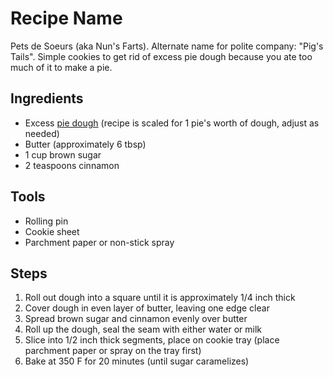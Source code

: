 Recipe Name
======
Pets de Soeurs (aka Nun's Farts). Alternate name for polite company: "Pig's Tails".  Simple cookies to get rid of excess pie dough because you ate too much of it to make a pie.

## Ingredients
* Excess [pie dough](./pie-dough.md) (recipe is scaled for 1 pie's worth of dough, adjust as needed)
* Butter (approximately 6 tbsp)
* 1 cup brown sugar
* 2 teaspoons cinnamon

## Tools
* Rolling pin
* Cookie sheet
* Parchment paper or non-stick spray

## Steps
1. Roll out dough into a square until it is approximately 1/4 inch thick
1. Cover dough in even layer of butter, leaving one edge clear
1. Spread brown sugar and cinnamon evenly over butter
1. Roll up the dough, seal the seam with either water or milk
1. Slice into 1/2 inch thick segments, place on cookie tray (place parchment paper or spray on the tray first)
1. Bake at 350 F for 20 minutes (until sugar caramelizes)
